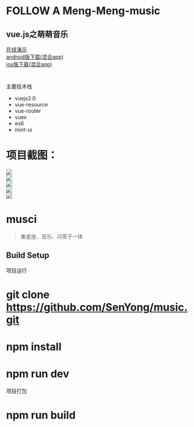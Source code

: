 <html>
  <body>
      <h1>FOLLOW A Meng-Meng-music</h1>
      <h2>vue.js之萌萌音乐</h2>
      <div><a href="http://www.xyslovekw.top/dist">在线演示</a></div>
      <div><a href="http://www.xyslovekw.top/android.rar">android版下载(混合app)</a></div>
      <div><a href="http://www.xyslovekw.top/ios.rar">ios版下载(混合app)</a></div>
      <div style="padding-top:40px">主要技术栈</div>
      <ul>
      <li>vuejs2.0</li>
      <li>vue-resource</li>
      <li>vue-router</li>
      <li>vuex</li>
      <li>es6</li>
      <li>mint-ui</li>
      </ul>
      <h1>项目截图：</h1>
      <div class="imgs">
         <a href="http://www.xyslovekw.top/1.png">
            <img src="http://www.xyslovekw.top/1.png">
         </a>
      </div>
      <div class="imgs">
         <a href="http://www.xyslovekw.top/2.png">
            <img src="http://www.xyslovekw.top/2.png">
         </a>
      </div>
      <div class="imgs">
         <a href="http://www.xyslovekw.top/3.png">
            <img src="http://www.xyslovekw.top/3.png">
         </a>
      </div>
      <div class="imgs">
         <a href="http://www.xyslovekw.top/4.png">
            <img src="http://www.xyslovekw.top/4.png">
         </a>
      </div>
      <div class="imgs">
         <a href="http://www.xyslovekw.top/5.png">
            <img src="http://www.xyslovekw.top/5.png">
         </a>
      </div>
  </body>
</html>



# musci

> 集星座、音乐、问答于一体

## Build Setup

项目运行
# git clone https://github.com/SenYong/music.git
# npm install
# npm run dev


项目打包
# npm run build

